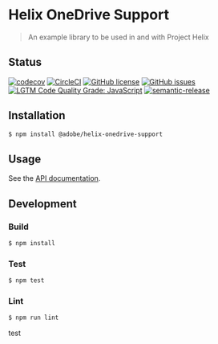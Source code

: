 # Helix OneDrive Support

> An example library to be used in and with Project Helix

## Status
[![codecov](https://img.shields.io/codecov/c/github/adobe/helix-onedrive-support.svg)](https://codecov.io/gh/adobe/helix-onedrive-support)
[![CircleCI](https://img.shields.io/circleci/project/github/adobe/helix-onedrive-support.svg)](https://circleci.com/gh/adobe/helix-onedrive-support)
[![GitHub license](https://img.shields.io/github/license/adobe/helix-onedrive-support.svg)](https://github.com/adobe/helix-onedrive-support/blob/main/LICENSE.txt)
[![GitHub issues](https://img.shields.io/github/issues/adobe/helix-onedrive-support.svg)](https://github.com/adobe/helix-onedrive-support/issues)
[![LGTM Code Quality Grade: JavaScript](https://img.shields.io/lgtm/grade/javascript/g/adobe/helix-onedrive-support.svg?logo=lgtm&logoWidth=18)](https://lgtm.com/projects/g/adobe/helix-onedrive-support)
[![semantic-release](https://img.shields.io/badge/%20%20%F0%9F%93%A6%F0%9F%9A%80-semantic--release-e10079.svg)](https://github.com/semantic-release/semantic-release)

## Installation

```bash
$ npm install @adobe/helix-onedrive-support
```

## Usage

See the [API documentation](docs/API.md).

## Development

### Build

```bash
$ npm install
```

### Test

```bash
$ npm test
```

### Lint

```bash
$ npm run lint
```
test
